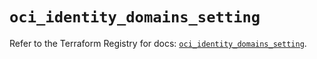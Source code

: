 # `oci_identity_domains_setting`

Refer to the Terraform Registry for docs: [`oci_identity_domains_setting`](https://registry.terraform.io/providers/oracle/oci/7.19.0/docs/resources/identity_domains_setting).
